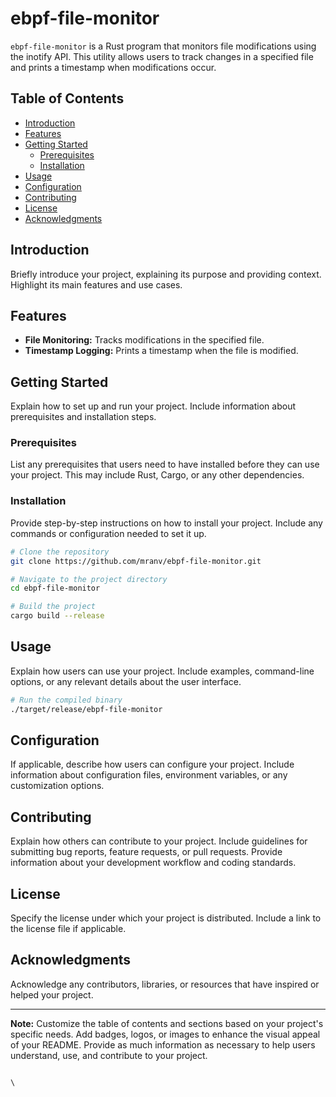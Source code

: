 

# ebpf-file-monitor

`ebpf-file-monitor` is a Rust program that monitors file modifications using the inotify API. This utility allows users to track changes in a specified file and prints a timestamp when modifications occur.

## Table of Contents

- [Introduction](#introduction)
- [Features](#features)
- [Getting Started](#getting-started)
  - [Prerequisites](#prerequisites)
  - [Installation](#installation)
- [Usage](#usage)
- [Configuration](#configuration)
- [Contributing](#contributing)
- [License](#license)
- [Acknowledgments](#acknowledgments)

## Introduction

Briefly introduce your project, explaining its purpose and providing context. Highlight its main features and use cases.

## Features

- **File Monitoring:** Tracks modifications in the specified file.
- **Timestamp Logging:** Prints a timestamp when the file is modified.

## Getting Started

Explain how to set up and run your project. Include information about prerequisites and installation steps.

### Prerequisites

List any prerequisites that users need to have installed before they can use your project. This may include Rust, Cargo, or any other dependencies.

### Installation

Provide step-by-step instructions on how to install your project. Include any commands or configuration needed to set it up.

```bash
# Clone the repository
git clone https://github.com/mranv/ebpf-file-monitor.git

# Navigate to the project directory
cd ebpf-file-monitor

# Build the project
cargo build --release
```

## Usage

Explain how users can use your project. Include examples, command-line options, or any relevant details about the user interface.

```bash
# Run the compiled binary
./target/release/ebpf-file-monitor
```

## Configuration

If applicable, describe how users can configure your project. Include information about configuration files, environment variables, or any customization options.

## Contributing

Explain how others can contribute to your project. Include guidelines for submitting bug reports, feature requests, or pull requests. Provide information about your development workflow and coding standards.

## License

Specify the license under which your project is distributed. Include a link to the license file if applicable.

## Acknowledgments

Acknowledge any contributors, libraries, or resources that have inspired or helped your project.

---
**Note:** Customize the table of contents and sections based on your project's specific needs. Add badges, logos, or images to enhance the visual appeal of your README. Provide as much information as necessary to help users understand, use, and contribute to your project.
```

\
